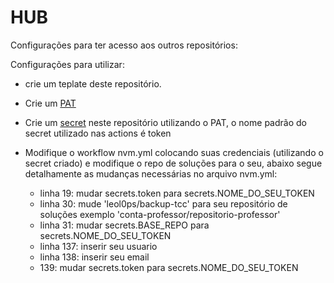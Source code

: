 # HUB

Configurações para ter acesso aos outros repositórios:  

Configurações para  utilizar:  
 - crie um teplate deste repositório.
 - Crie um [PAT](https://docs.github.com/en/authentication/keeping-your-account-and-data-secure/managing-your-personal-access-tokens)   
 - Crie um [secret](https://docs.github.com/pt/actions/security-guides/using-secrets-in-github-actions) neste repositório utilizando o PAT, o nome padrão do secret utilizado nas actions é token
 - Modifique o workflow nvm.yml colocando suas credenciais (utilizando o secret criado) e modifique o repo de soluções para o seu, abaixo segue detalhamente as mudanças necessárias no arquivo nvm.yml:

   - linha 19: mudar secrets.token para secrets.NOME_DO_SEU_TOKEN
   - linha 30: mude 'leol0ps/backup-tcc' para seu repositório de soluções exemplo 'conta-professor/repositorio-professor'
   - linha 31: mudar secrets.BASE_REPO para secrets.NOME_DO_SEU_TOKEN
   - linha 137: inserir seu usuario
   - linha 138: inserir seu email
   - 139: mudar secrets.token para secrets.NOME_DO_SEU_TOKEN


